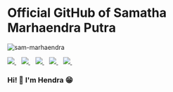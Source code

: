 # Official GitHub of Samatha Marhaendra Putra
<p align="left"> <img src="https://komarev.com/ghpvc/?username=sam-marhaendra" alt="sam-marhaendra" /> </p>

<a href="https://www.linkedin.com/in/sam-marhaendra/">
    <img src="https://img.shields.io/badge/linkedin-%230077B5.svg?&style=for-the-badge&logo=linkedin&logoColor=white" />
</a>&nbsp;&nbsp;
<a href="https://www.instagram.com/sam.marhaendra">
    <img src="https://img.shields.io/badge/instagram-%23E4405F.svg?&style=for-the-badge&logo=instagram&logoColor=white" />        
</a>&nbsp;&nbsp;
<a href="https://www.kaggle.com/sammarhaendrap">
    <img src="https://img.shields.io/badge/Kaggle-20BEFF?style=for-the-badge&logo=Kaggle&logoColor=white" />
</a>&nbsp;&nbsp;
<a href="https://github.com/sam-marhaendra">
    <img src="https://img.shields.io/badge/GitHub-100000?style=for-the-badge&logo=github&logoColor=white" />
</a>&nbsp;&nbsp;
<a href="https://www.hackerrank.com/sam_marhaendra">
    <img src="https://img.shields.io/badge/-Hackerrank-2EC866?style=for-the-badge&logo=HackerRank&logoColor=white" />
</a>&nbsp;&nbsp;

<br />

### Hi! 👋 I'm Hendra :grin:
